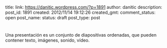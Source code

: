 title: 
link: https://danitic.wordpress.com/?p=1891
author: danitic
description: 
post_id: 1891
created: 2012/11/14 19:12:26
created_gmt: 
comment_status: open
post_name: 
status: draft
post_type: post

# 

Una presentación es un conjunto de diapositivas ordenadas, que pueden contener texto, imágenes, sonido, vídeo.